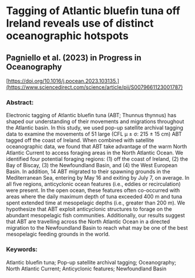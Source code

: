 # Tagging of Atlantic bluefin tuna off Ireland reveals use of distinct oceanographic hotspots
## Pagniello et al. (2023) in Progress in Oceanography

[https://doi.org/10.1016/j.pocean.2023.103135.](https://www.sciencedirect.com/science/article/pii/S0079661123001787)

### Abstract: 
Electronic tagging of Atlantic bluefin tuna (ABT; Thunnus thynnus) has shaped our understanding of their movements and migrations throughout the Atlantic basin. In this study, we used pop-up satellite archival tagging data to examine the movements of 51 large (CFL µ ± σ: 215 ± 15 cm) ABT tagged off the coast of Ireland. When combined with satellite oceanographic data, we found that ABT take advantage of the warm North Atlantic Current to access foraging areas in the North Atlantic Ocean. We identified four potential foraging regions: (1) off the coast of Ireland, (2) the Bay of Biscay, (3) the Newfoundland Basin, and (4) the West European Basin. In addition, 14 ABT migrated to their spawning grounds in the Mediterranean Sea, entering by May 16 and exiting by July 7, on average. In all five regions, anticyclonic ocean features (i.e., eddies or recirculation) were present. In the open ocean, these features often co-occurred with areas where the daily maximum depth of tuna exceeded 400 m and tuna spent extended time at mesopelagic depths (i.e., greater than 200 m). We hypothesize that ABT exploit anticyclonic structures to forage on the abundant mesopelagic fish communities. Additionally, our results suggest that ABT are travelling across the North Atlantic Ocean in a directed migration to the Newfoundland Basin to reach what may be one of the best mesopelagic feeding grounds in the world.

### Keywords: 
Atlantic bluefin tuna; Pop-up satellite archival tagging; Oceanography; North Atlantic Current; Anticyclonic features; Newfoundland Basin

